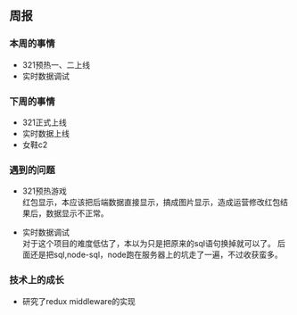 ## 周报

### 本周的事情
- 321预热一、二上线
- 实时数据调试

### 下周的事情
- 321正式上线
- 实时数据上线
- 女鞋c2

### 遇到的问题
- 321预热游戏  
    红包显示，本应该把后端数据直接显示，搞成图片显示，造成运营修改红包结果后，数据显示不正常。


- 实时数据调试  
    对于这个项目的难度低估了，本以为只是把原来的sql语句换掉就可以了。
    后面还是把sql,node-sql，node跑在服务器上的坑走了一遍，不过收获蛮多。


### 技术上的成长
- 研究了redux middleware的实现
